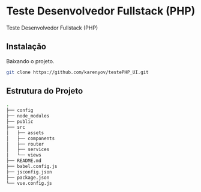 # Teste Desenvolvedor Fullstack (PHP)
Teste Desenvolvedor Fullstack (PHP)


## Instalação
Baixando o projeto.
```sh
git clone https://github.com/karenyov/testePHP_UI.git
```

## Estrutura do Projeto
```sh
.
├── config
├── node_modules
├── public
├── src
│   ├── assets
│   ├── components
│   ├── router
│   ├── services
│   └── views
├── README.md
├── babel.config.js
├── jsconfig.json
├── package.json
└── vue.config.js
```
